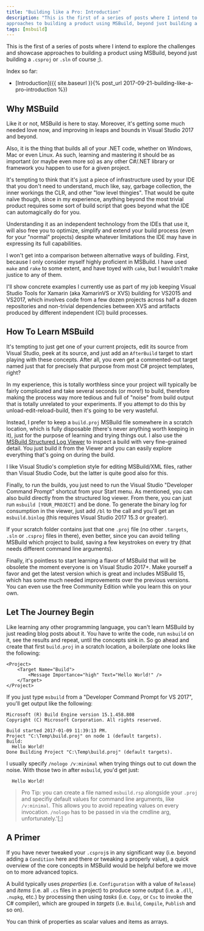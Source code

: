 ```yaml
---
title: "Building like a Pro: Introduction"
description: "This is the first of a series of posts where I intend to explore the challenges and showcase 
approaches to building a product using MSBuild, beyond just building a `.csproj` or `.sln` of course ;)."
tags: [msbuild]
---
```


This is the first of a series of posts where I intend to explore the challenges and showcase 
approaches to building a product using MSBuild, beyond just building a `.csproj` or `.sln` of course ;).

Index so far:

* [Introduction]({{ site.baseurl }}{% post_url 2017-09-21-building-like-a-pro-introduction %})


## Why MSBuild 

Like it or not, MSBuild is here to stay. Moreover, it's getting some much needed love now, 
and improving in leaps and bounds in Visual Studio 2017 and beyond. 

Also, it is the thing that builds all of your .NET code, whether on Windows, Mac or even Linux. 
As such, learning and mastering it should be as important (or maybe even more so) as any other 
C#/.NET library or framework you happen to use for a given project.

It's tempting to think that it's just a piece of infrastructure used by your IDE that you 
don't need to understand, much like, say, garbage collection, the inner workings the CLR, 
and other "low level thingies". That would be quite naïve though, since in my experience, 
anything beyond the most trivial product requires some sort of build script that goes beyond 
what the IDE can automagically do for you.

Understanding it as an independent technology from the IDEs that use it, will also free you 
to optimize, simplify and extend your build process (even for your "normal" projects) despite 
whatever limitations the IDE may have in expressing its full capabilities. 

I won't get into a comparison between alternative ways of building. First, because I only 
consider myself highly proficient in MSBuild. I have used `make` and `rake` to some extent, 
and have toyed with `cake`, but I wouldn't make justice to any of them.

I'll show concrete examples I currently use as part of my job keeping Visual Studio Tools for 
Xamarin (aka XamarinVS or XVS) building for VS2015 and VS2017, which involves code from a few 
dozen projects across half a dozen repositories and non-trivial dependencies between XVS and 
artifacts produced by different independent (CI) build processes.

## How To Learn MSBuild

It's tempting to just get one of your current projects, edit its source from Visual Studio, 
peek at its source, and just add an `AfterBuild` target to start playing with these concepts. 
After all, you even get a commented-out target named just that for precisely that purpose 
from most C# project templates, right?

In my experience, this is totally worthless since your project will typically be fairly 
complicated and take several seconds (or more!) to build, therefore making the process 
way more tedious and full of "noise" from build output that is totally unrelated to your 
experiments. If you attempt to do this by unload-edit-reload-build, then it's going to be 
very wasteful.

Instead, I prefer to keep a `build.proj` MSBuild file somewhere in a scratch location, which 
is fully disposable (there's never anything worth keeping in it), just for the purpose of 
learning and trying things out. I also use the 
[MSBuild Structured Log Viewer](https://github.com/KirillOsenkov/MSBuildStructuredLog) to 
inspect a build with very fine-grained detail. You just build it from the Viewer and you 
can easily explore everything that's going on during the build.

I like Visual Studio's completion style for editing MSBuild/XML files, rather than Visual 
Studio Code, but the latter is quite good also for this. 

Finally, to run the builds, you just need to run the Visual Studio "Developer Command Prompt" 
shortcut from your Start menu. As mentioned, you can also build directly from the structured 
log viewer. From there, you can just run `msbuild [YOUR_PROJECT]` and be done. To generate 
the binary log for consumption in the viewer, just add `/bl` to the call and you'll get 
an `msbuild.binlog` (this requires Visual Studio 2017 15.3 or greater).

If your scratch folder contains just that one `.proj` file (no other `.targets`, `.sln` 
or `.csproj` files in there), even better, since you can avoid telling MSBuild which 
project to build, saving a few keystrokes on every try (that needs different command 
line arguments).

Finally, it's pointless to start learning a flavor of MSBuild that will be obsolete the 
moment everyone is on Visual Studio 2017+. Make yourself a favor and get the latest 
version which is great and includes MSBuild 15, which has some much needed improvements 
over the previous versions. You can even use the free Community Edition while you learn 
this on your own.

## Let The Journey Begin

Like learning any other programming language, you can't learn MSBuild by just reading 
blog posts about it. You have to write the code, run `msbuild` on it, see the results 
and repeat, until the concepts sink in. So go ahead and create that first `build.proj` 
in a scratch location, a boilerplate one looks like the following:

```
<Project>
	<Target Name="Build">
		<Message Importance="high" Text="Hello World!" />
	</Target>
</Project>
```

If you just type `msbuild` from a "Developer Command Prompt for VS 2017", you'll get 
output like the following:

```
Microsoft (R) Build Engine version 15.1.458.808
Copyright (C) Microsoft Corporation. All rights reserved.

Build started 2017-01-09 11:39:13 PM.
Project "C:\Temp\build.proj" on node 1 (default targets).
Build:
  Hello World!
Done Building Project "C:\Temp\build.proj" (default targets).
```

I usually specify `/nologo /v:minimal` when trying things out to cut down the noise. 
With those two in after `msbuild`, you'd get just:

```
  Hello World!
```

> Pro Tip: you can create a file named `msbuild.rsp` alongside your `.proj` and specifiy 
> default values for command line arguments, like `/v:minimal`. This allows you to avoid 
> repeating values on every invocation. `/nologo` has to be passed in via the cmdline arg, 
> unfortunately.'[;]



## A Primer

If you have never tweaked your `.csproj`s in any significant way (i.e. beyond adding 
a `Condition` here and there or tweaking a properly value), a quick overview of the 
core concepts in MSBuild would be helpful before we move on to more advanced topics.

A build typically uses *properties* (i.e. `Configuration` with a value of `Release`) 
and *items* (i.e. all `.cs` files in a project) to produce some output (i.e. a `.dll`, 
`.nupkg`, etc.) by processing then using *tasks* (i.e. `Copy`, or `Csc` to invoke the 
C# compiler), which are grouped in *targets* (i.e. `Build`, `Compile`, `Publish` and so 
on).

You can think of properties as scalar values and items as arrays. 